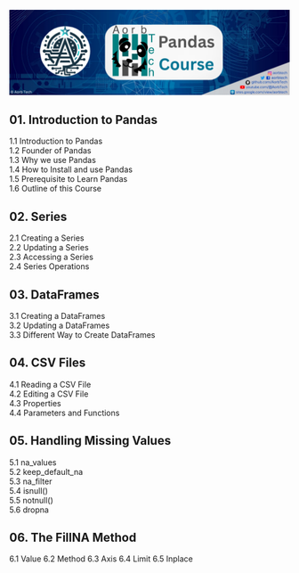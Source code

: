 ![cover](cover.png)
## 01. Introduction to Pandas
1.1 Introduction to Pandas</br>
1.2 Founder of Pandas </br>
1.3 Why we use Pandas </br>
1.4 How to Install and use Pandas </br>
1.5 Prerequisite to Learn Pandas </br>
1.6 Outline of this Course </br>

## 02. Series
2.1 Creating a Series </br>
2.2 Updating a Series </br>
2.3 Accessing a Series </br>
2.4 Series Operations </br>

## 03. DataFrames
3.1 Creating a DataFrames </br>
3.2 Updating a DataFrames </br>
3.3 Different Way to Create DataFrames </br>

## 04. CSV Files
4.1 Reading a CSV File </br>
4.2 Editing a CSV File </br>
4.3 Properties </br>
4.4 Parameters and Functions </br>

## 05. Handling Missing Values
5.1 na_values </br>
5.2 keep_default_na </br>
5.3 na_filter </br>
5.4 isnull() </br>
5.5 notnull() </br>
5.6 dropna </br>

## 06. The FillNA Method
6.1 Value
6.2 Method
6.3 Axis
6.4 Limit
6.5 Inplace
